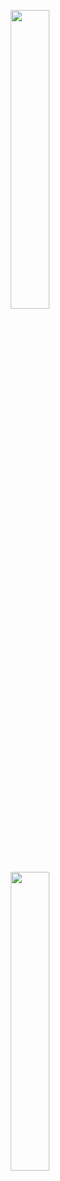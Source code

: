 
<html lang="en">
<head>
    <meta charset="UTF-8">
    <meta name="viewport" content="width=device-width, initial-scale=1.0">
    <title>Responsive Images</title>
    <style>
        .responsive-image {
            width: 35%;
        }
        @media only screen and (max-width: 600px) {
            .responsive-image {
                width: 80%; /* Adjust the width for mobile devices */
            }
        }
    </style>
</head>
<body>
    <p align="center">
        <img src="https://raw.githubusercontent.com/jkimOTD/jkimOTD.github.io/master/assets/images/weekly%20schedule.png" class="responsive-image">
    </p>
    <p align="center">
        <img src="https://raw.githubusercontent.com/jkimOTD/jkimOTD.github.io/master/assets/images/Contact%20Me1.png" class="responsive-image">
    </p>
</body>
</html>
